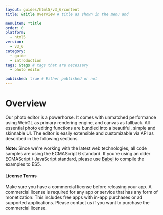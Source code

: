 ```yaml
---
layout: guides/html5/v3_6/content
title: &title Overview # title as shown in the menu and 

menuitem: *title
order: 0
platform:
  - html5
version:
  - v3_6
category: 
  - guide
  - introduction
tags: &tags # tags that are necessary
  - photo editor 

published: true # Either published or not 
---
```


# Overview

Our photo editor is a powerhorse. It comes with unmatched performance using WebGL as primary
rendering engine, and canvas as fallback. All essential photo editing functions are bundled into a
beautiful, simple and skinnable UI. The editor is easily extensible and customizable via API as
described in the following sections.

__Note:__ Since we're working with the latest web technologies, all code samples are using the
ECMAScript 6 standard. If you're using an older ECMAScript / JavaScript standard, please use
[Babel](http://babeljs.io/) to compile the examples to ES5.

<div class="documentation__disclaimer">
<h4 id="license-terms">License Terms</h4>
Make sure you have a commercial license before releasing your app.
A commercial license is required for any app or service that has any form of monetization: This
includes free apps with in-app purchases or ad supported applications. Please contact us if you want
to purchase the commercial license.
</div>

